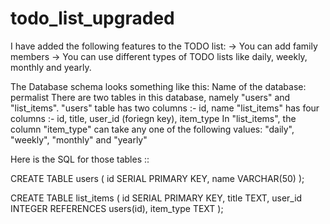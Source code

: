# todo_list_upgraded
I have added the following features to the TODO list:
  -> You can add family members
  -> You can use different types of TODO lists like daily, weekly, monthly and yearly.

The Database schema looks something like this:
Name of the database: permalist
There are two tables in this database, namely "users" and "list_items".
"users" table has two columns :- id, name
"list_items" has four columns :- id, title, user_id (foriegn key), item_type
In "list_items", the column "item_type" can take any one of the following values: "daily", "weekly", "monthly" and "yearly"

Here is the SQL for those tables ::

CREATE TABLE users (
  id SERIAL PRIMARY KEY,
  name VARCHAR(50)
);

CREATE TABLE list_items (
  id SERIAL PRIMARY KEY,
  title TEXT,
  user_id INTEGER REFERENCES users(id),
  item_type TEXT
);
